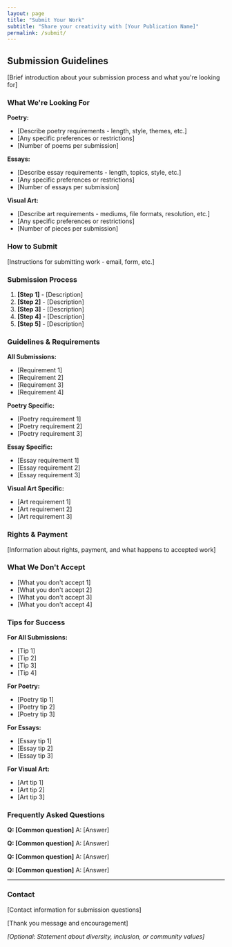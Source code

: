 ```yaml
---
layout: page
title: "Submit Your Work"
subtitle: "Share your creativity with [Your Publication Name]"
permalink: /submit/
---
```


## Submission Guidelines

[Brief introduction about your submission process and what you're looking for]

### What We're Looking For

**Poetry:**
- [Describe poetry requirements - length, style, themes, etc.]
- [Any specific preferences or restrictions]
- [Number of poems per submission]

**Essays:**
- [Describe essay requirements - length, topics, style, etc.]
- [Any specific preferences or restrictions]
- [Number of essays per submission]

**Visual Art:**
- [Describe art requirements - mediums, file formats, resolution, etc.]
- [Any specific preferences or restrictions]
- [Number of pieces per submission]

### How to Submit

[Instructions for submitting work - email, form, etc.]

### Submission Process

1. **[Step 1]** - [Description]
2. **[Step 2]** - [Description]
3. **[Step 3]** - [Description]
4. **[Step 4]** - [Description]
5. **[Step 5]** - [Description]

### Guidelines & Requirements

**All Submissions:**
- [Requirement 1]
- [Requirement 2]
- [Requirement 3]
- [Requirement 4]

**Poetry Specific:**
- [Poetry requirement 1]
- [Poetry requirement 2]
- [Poetry requirement 3]

**Essay Specific:**
- [Essay requirement 1]
- [Essay requirement 2]
- [Essay requirement 3]

**Visual Art Specific:**
- [Art requirement 1]
- [Art requirement 2]
- [Art requirement 3]

### Rights & Payment

[Information about rights, payment, and what happens to accepted work]

### What We Don't Accept

- [What you don't accept 1]
- [What you don't accept 2]
- [What you don't accept 3]
- [What you don't accept 4]

### Tips for Success

**For All Submissions:**
- [Tip 1]
- [Tip 2]
- [Tip 3]
- [Tip 4]

**For Poetry:**
- [Poetry tip 1]
- [Poetry tip 2]
- [Poetry tip 3]

**For Essays:**
- [Essay tip 1]
- [Essay tip 2]
- [Essay tip 3]

**For Visual Art:**
- [Art tip 1]
- [Art tip 2]
- [Art tip 3]

### Frequently Asked Questions

**Q: [Common question]**
A: [Answer]

**Q: [Common question]**
A: [Answer]

**Q: [Common question]**
A: [Answer]

**Q: [Common question]**
A: [Answer]

---

### Contact

[Contact information for submission questions]

[Thank you message and encouragement]

*[Optional: Statement about diversity, inclusion, or community values]*
